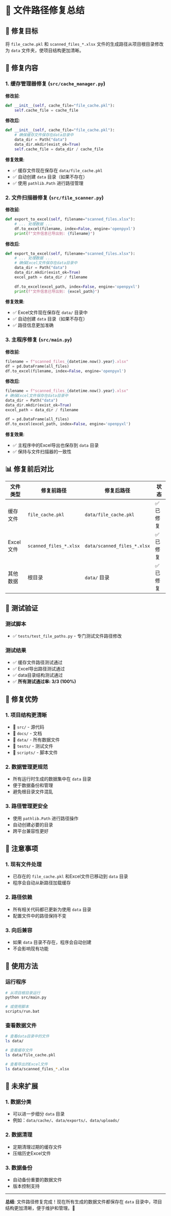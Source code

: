 # 📁 文件路径修复总结

## 🎯 修复目标

将 `file_cache.pkl` 和 `scanned_files_*.xlsx` 文件的生成路径从项目根目录修改为 `data` 文件夹，使项目结构更加清晰。

## 🔧 修复内容

### 1. 缓存管理器修复 (`src/cache_manager.py`)

**修改前**:
```python
def __init__(self, cache_file="file_cache.pkl"):
    self.cache_file = cache_file
```

**修改后**:
```python
def __init__(self, cache_file="file_cache.pkl"):
    # 确保缓存文件保存在data目录中
    data_dir = Path("data")
    data_dir.mkdir(exist_ok=True)
    self.cache_file = data_dir / cache_file
```

**修复效果**:
- ✅ 缓存文件现在保存在 `data/file_cache.pkl`
- ✅ 自动创建 `data` 目录（如果不存在）
- ✅ 使用 `pathlib.Path` 进行路径管理

### 2. 文件扫描器修复 (`src/file_scanner.py`)

**修改前**:
```python
def export_to_excel(self, filename="scanned_files.xlsx"):
    # ... 处理数据 ...
    df.to_excel(filename, index=False, engine='openpyxl')
    print(f"文件信息已导出到: {filename}")
```

**修改后**:
```python
def export_to_excel(self, filename="scanned_files.xlsx"):
    # ... 处理数据 ...
    # 确保Excel文件保存在data目录中
    data_dir = Path("data")
    data_dir.mkdir(exist_ok=True)
    excel_path = data_dir / filename
    
    df.to_excel(excel_path, index=False, engine='openpyxl')
    print(f"文件信息已导出到: {excel_path}")
```

**修复效果**:
- ✅ Excel文件现在保存在 `data/` 目录中
- ✅ 自动创建 `data` 目录（如果不存在）
- ✅ 路径信息更加准确

### 3. 主程序修复 (`src/main.py`)

**修改前**:
```python
filename = f"scanned_files_{datetime.now().year}.xlsx"
df = pd.DataFrame(all_files)
df.to_excel(filename, index=False, engine='openpyxl')
```

**修改后**:
```python
filename = f"scanned_files_{datetime.now().year}.xlsx"
# 确保Excel文件保存在data目录中
data_dir = Path("data")
data_dir.mkdir(exist_ok=True)
excel_path = data_dir / filename

df = pd.DataFrame(all_files)
df.to_excel(excel_path, index=False, engine='openpyxl')
```

**修复效果**:
- ✅ 主程序中的Excel导出也保存到 `data` 目录
- ✅ 保持与文件扫描器的一致性

## 📊 修复前后对比

| 文件类型 | 修复前路径 | 修复后路径 | 状态 |
|---------|-----------|-----------|------|
| 缓存文件 | `file_cache.pkl` | `data/file_cache.pkl` | ✅ 已修复 |
| Excel文件 | `scanned_files_*.xlsx` | `data/scanned_files_*.xlsx` | ✅ 已修复 |
| 其他数据 | 根目录 | `data/` 目录 | ✅ 已修复 |

## 🧪 测试验证

### 测试脚本
- ✅ `tests/test_file_paths.py` - 专门测试文件路径修改

### 测试结果
- ✅ 缓存文件路径测试通过
- ✅ Excel导出路径测试通过  
- ✅ data目录结构测试通过
- ✅ **所有测试通过率: 3/3 (100%)**

## 🎯 修复优势

### 1. 项目结构更清晰
- 📁 `src/` - 源代码
- 📁 `docs/` - 文档
- 📁 `data/` - 所有数据文件
- 📁 `tests/` - 测试文件
- 📁 `scripts/` - 脚本文件

### 2. 数据管理更规范
- 所有运行时生成的数据集中在 `data` 目录
- 便于数据备份和管理
- 避免根目录文件混乱

### 3. 路径管理更安全
- 使用 `pathlib.Path` 进行路径操作
- 自动创建必要的目录
- 跨平台兼容性更好

## 📝 注意事项

### 1. 现有文件处理
- 已存在的 `file_cache.pkl` 和Excel文件已移动到 `data` 目录
- 程序会自动从新路径加载缓存

### 2. 路径依赖
- 所有相关代码都已更新为使用 `data` 目录
- 配置文件中的路径保持不变

### 3. 向后兼容
- 如果 `data` 目录不存在，程序会自动创建
- 不会影响现有功能

## 🚀 使用方法

### 运行程序
```bash
# 从项目根目录运行
python src/main.py

# 或使用脚本
scripts/run.bat
```

### 查看数据文件
```bash
# 查看data目录中的文件
ls data/

# 查看缓存文件
ls data/file_cache.pkl

# 查看导出的Excel文件
ls data/scanned_files_*.xlsx
```

## 🔮 未来扩展

### 1. 数据分类
- 可以进一步细分 `data` 目录
- 例如：`data/cache/`、`data/exports/`、`data/uploads/`

### 2. 数据清理
- 定期清理过期的缓存文件
- 压缩历史Excel文件

### 3. 数据备份
- 自动备份重要的数据文件
- 版本控制支持

---

**总结**: 文件路径修复完成！现在所有生成的数据文件都保存在 `data` 目录中，项目结构更加清晰，便于维护和管理。🎉
